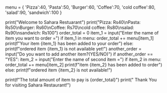 menu = {
    'Pizza':40,
    'Pasta':50,
    'Burger':60,
    'Coffee':70,
    'cold coffee':80,
    'salad':90,
    'sandwich':100
}

print("Welcome to Sahara Restuarant")
print("Pizza: Rs40\nPasta: Rs50\nBurger: Rs60\nCoffee: Rs70\ncold coffee: Rs80\nsalad: Rs90\nsandwich: Rs100")
order_total = 0
item_1 = input("Enter the name of item you want to order =")
if item_1 in menu:
    order_total += menu[item_1]
    print(f"Your item {item_1} has been added to your order")
else:
    print(f"ordered item {item_1} is not available yet!")
another_order = input("Do you want to add another item?(YES/NO)")
if another_order == "YES":
    item_2 = input("Enter the name of second item =")
    if item_2 in menu:
        order_total += menu[item_2]
        print(f"item {item_2} has been added to order")
    else:
        print(f"ordered item {item_2} is not available!")

print(f"The total amount of item to pay is {order_total}")
print(" Thank You for visiting Sahara Restaurant!")
